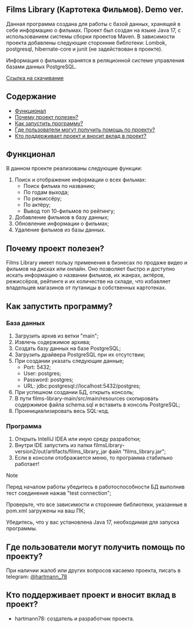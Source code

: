 Films Library (Картотека Фильмов). Demo ver.
---
Данная программа создана для работы с базой данных, хранящей в себе информацию о фильмах. 
Проект был создан на языке Java 17, с использованием системы сборки проектов Maven. 
В зависимости проекта добавлены следующие сторонние библотеки: Lombok, postgresql, hibernate-core и junit (не задействован в проекте).

Информация о фильмах хранятся в реляционной системе управления базами данных PostgreSQL.

[Ссылка на скачивание](https://github.com/hartmann78/films-library-final/archive/refs/heads/main.zip)


## Содержание

- [Функционал](#функционал)
- [Почему проект полезен?](#почему-проект-полезен)
- [Как запустить программу?](#как-запустить-программу)
- [Где пользователи могут получить помощь по проекту?](#где-пользователи-могут-получить-помощь-по-проекту)
- [Кто поддерживает проект и вносит вклад в проект?](#кто-поддерживает-проект-и-вносит-вклад-в-проект)

## Функционал

В данном проекте реализованы следующие функции:
1) Поиск и отображение информации о всех фильмах:
   - Поиск фильма по названию;
   - По годам выхода;
   - По режиссёру;
   - По актёру;
   - Вывод топ 10-фильмов по рейтингу;
2) Добавление фильмов в базу данных;
3) Обновление информации о фильмах;
4) Удаление фильмов из базы данных.

## Почему проект полезен?

Films Library имеет пользу применения в бизнесах по продаже видео и фильмов на дисках или онлайн. 
Оно позволяет быстро и доступно искать информацию о названии фильмов, их жанрах, актёров, режиссёров, рейтинге и их количестве на складе, что избавляет владельцев магазинов от путаницы в собственных картотеках.

## Как запустить программу?
### База данных
1. Загрузить архив из ветки "main";
2. Извлечь содержимое архива;
3. Создать базу данных на базе PostgreSQL;
4. Загрузить драйвера PostgreSQL при их отсутствии;
5. При создании указать следующие данные;
   - Port: 5432;
   - User: postgres;
   - Password: postgres;
   - URL: jdbc:postgresql://localhost:5432/postgres;
6. При успешном создании БД, открыть консоль;
7. В пути films-library-main/src/main/resources скопировать содержимое файла schema.sql и вставить в консоль PostgreSQL;
8. Проинициализировать весь SQL-код.
### Программа
1. Открыть IntelliJ IDEA или иную среду разработки;
2. Внутри IDE запустить из папки filmsLibrary-version2/out/artifacts/films_library_jar файл "films_library.jar";
3. Если в консоли отображается меню, то программа стабильно работает!


> [!NOTE]
> Перед началом работы убедитесь в работоспособности БД выполнив тест соединения нажав "test connection";
> 
> Проверьте, что все зависимости и сторонние библиотеки, указанные в pom.xml загружены на ваш ПК;
> 
> Убедитесь, что у вас установлена Java 17, необходимая для запуска программы.

## Где пользователи могут получить помощь по проекту?

При наличии жалоб или других вопросов касаемо проекта, писать в telegram: [@hartmann_78](https://t.me/hartmann_78)

## Кто поддерживает проект и вносит вклад в проект?

- hartmann78: создатель и разработчик проекта.
